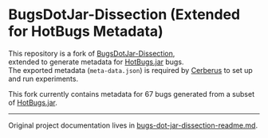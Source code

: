 # BugsDotJar-Dissection (Extended for HotBugs Metadata)

This repository is a fork of [BugsDotJar-Dissection](https://github.com/tdurieux/bugs-dot-jar-dissection),  
extended to generate metadata for [HotBugs.jar](https://github.com/carolhanna01/HotBugs-dot-jar) bugs.  
The exported metadata (`meta-data.json`) is required by [Cerberus](<anonymous-cerberus-link>) to set up and run experiments.

This fork currently contains metadata for 67 bugs generated from a subset of [HotBugs.jar](https://github.com/carolhanna01/HotBugs-dot-jar).

---

Original project documentation lives in [bugs-dot-jar-dissection-readme.md](bugs-dot-jar-dissection-readme.md).

